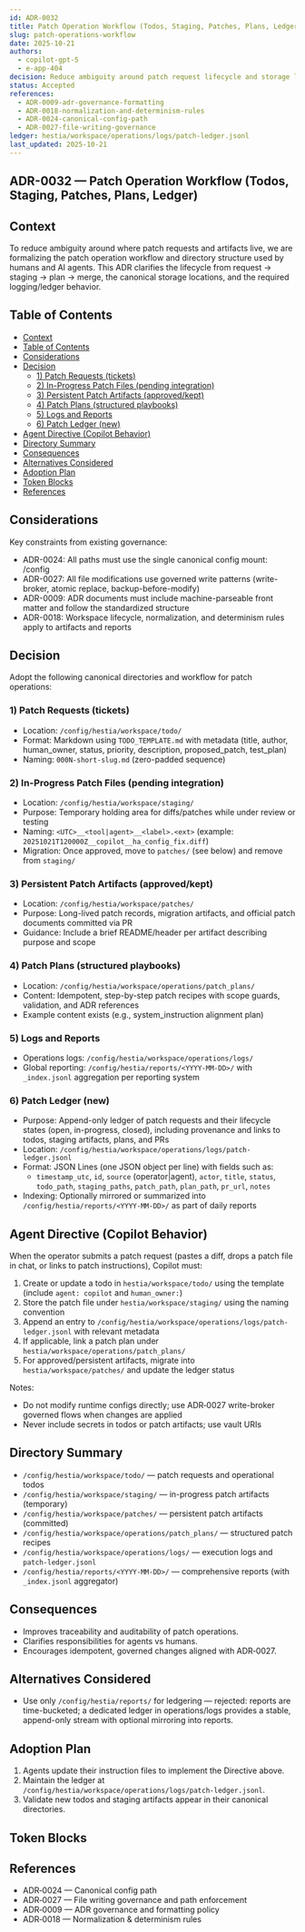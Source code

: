 ```yaml
---
id: ADR-0032
title: Patch Operation Workflow (Todos, Staging, Patches, Plans, Ledger)
slug: patch-operations-workflow
date: 2025-10-21
authors:
  - copilot-gpt-5
  - e-app-404
decision: Reduce ambiguity around patch request lifecycle and storage locations by formalizing the workflow and directory structure.
status: Accepted
references:
  - ADR-0009-adr-governance-formatting
  - ADR-0018-normalization-and-determinism-rules
  - ADR-0024-canonical-config-path
  - ADR-0027-file-writing-governance
ledger: hestia/workspace/operations/logs/patch-ledger.jsonl
last_updated: 2025-10-21
---
```


## ADR-0032 — Patch Operation Workflow (Todos, Staging, Patches, Plans, Ledger)

## Context

To reduce ambiguity around where patch requests and artifacts live, we are formalizing the patch operation workflow and directory structure used by humans and AI agents. This ADR clarifies the lifecycle from request → staging → plan → merge, the canonical storage locations, and the required logging/ledger behavior.

## Table of Contents

- [Context](#context)
- [Table of Contents](#table-of-contents)
- [Considerations](#considerations)
- [Decision](#decision)
    - [1) Patch Requests (tickets)](#1-patch-requests-tickets)
    - [2) In-Progress Patch Files (pending integration)](#2-in-progress-patch-files-pending-integration)
    - [3) Persistent Patch Artifacts (approved/kept)](#3-persistent-patch-artifacts-approvedkept)
    - [4) Patch Plans (structured playbooks)](#4-patch-plans-structured-playbooks)
    - [5) Logs and Reports](#5-logs-and-reports)
    - [6) Patch Ledger (new)](#6-patch-ledger-new)
- [Agent Directive (Copilot Behavior)](#agent-directive-copilot-behavior)
- [Directory Summary](#directory-summary)
- [Consequences](#consequences)
- [Alternatives Considered](#alternatives-considered)
- [Adoption Plan](#adoption-plan)
- [Token Blocks](#token-blocks)
- [References](#references)

## Considerations

Key constraints from existing governance:
- ADR-0024: All paths must use the single canonical config mount: /config
- ADR-0027: All file modifications use governed write patterns (write-broker, atomic replace, backup-before-modify)
- ADR-0009: ADR documents must include machine-parseable front matter and follow the standardized structure
- ADR-0018: Workspace lifecycle, normalization, and determinism rules apply to artifacts and reports

## Decision

Adopt the following canonical directories and workflow for patch operations:

### 1) Patch Requests (tickets)
- Location: `/config/hestia/workspace/todo/`
- Format: Markdown using `TODO_TEMPLATE.md` with metadata (title, author, human_owner, status, priority, description, proposed_patch, test_plan)
- Naming: `000N-short-slug.md` (zero-padded sequence)

### 2) In-Progress Patch Files (pending integration)
- Location: `/config/hestia/workspace/staging/`
- Purpose: Temporary holding area for diffs/patches while under review or testing
- Naming: `<UTC>__<tool|agent>__<label>.<ext>` (example: `20251021T120000Z__copilot__ha_config_fix.diff`)
- Migration: Once approved, move to `patches/` (see below) and remove from `staging/`

### 3) Persistent Patch Artifacts (approved/kept)
- Location: `/config/hestia/workspace/patches/`
- Purpose: Long-lived patch records, migration artifacts, and official patch documents committed via PR
- Guidance: Include a brief README/header per artifact describing purpose and scope

### 4) Patch Plans (structured playbooks)
- Location: `/config/hestia/workspace/operations/patch_plans/`
- Content: Idempotent, step-by-step patch recipes with scope guards, validation, and ADR references
- Example content exists (e.g., system_instruction alignment plan)

### 5) Logs and Reports
- Operations logs: `/config/hestia/workspace/operations/logs/`
- Global reporting: `/config/hestia/reports/<YYYY-MM-DD>/` with `_index.jsonl` aggregation per reporting system

### 6) Patch Ledger (new)
- Purpose: Append-only ledger of patch requests and their lifecycle states (open, in-progress, closed), including provenance and links to todos, staging artifacts, plans, and PRs
- Location: `/config/hestia/workspace/operations/logs/patch-ledger.jsonl`
- Format: JSON Lines (one JSON object per line) with fields such as:
  - `timestamp_utc`, `id`, `source` (operator|agent), `actor`, `title`, `status`, `todo_path`, `staging_paths`, `patch_path`, `plan_path`, `pr_url`, `notes`
- Indexing: Optionally mirrored or summarized into `/config/hestia/reports/<YYYY-MM-DD>/` as part of daily reports

## Agent Directive (Copilot Behavior)

When the operator submits a patch request (pastes a diff, drops a patch file in chat, or links to patch instructions), Copilot must:
1. Create or update a todo in `hestia/workspace/todo/` using the template (include `agent: copilot` and `human_owner:`)
2. Store the patch file under `hestia/workspace/staging/` using the naming convention
3. Append an entry to `/config/hestia/workspace/operations/logs/patch-ledger.jsonl` with relevant metadata
4. If applicable, link a patch plan under `hestia/workspace/operations/patch_plans/`
5. For approved/persistent artifacts, migrate into `hestia/workspace/patches/` and update the ledger status

Notes:
- Do not modify runtime configs directly; use ADR‑0027 write-broker governed flows when changes are applied
- Never include secrets in todos or patch artifacts; use vault URIs

## Directory Summary

- `/config/hestia/workspace/todo/` — patch requests and operational todos
- `/config/hestia/workspace/staging/` — in-progress patch artifacts (temporary)
- `/config/hestia/workspace/patches/` — persistent patch artifacts (committed)
- `/config/hestia/workspace/operations/patch_plans/` — structured patch recipes
- `/config/hestia/workspace/operations/logs/` — execution logs and `patch-ledger.jsonl`
- `/config/hestia/reports/<YYYY-MM-DD>/` — comprehensive reports (with `_index.jsonl` aggregator)

## Consequences

- Improves traceability and auditability of patch operations.
- Clarifies responsibilities for agents vs humans.
- Encourages idempotent, governed changes aligned with ADR‑0027.

## Alternatives Considered

- Use only `/config/hestia/reports/` for ledgering — rejected: reports are time-bucketed; a dedicated ledger in operations/logs provides a stable, append-only stream with optional mirroring into reports.

## Adoption Plan

1. Agents update their instruction files to implement the Directive above.
2. Maintain the ledger at `/config/hestia/workspace/operations/logs/patch-ledger.jsonl`.
3. Validate new todos and staging artifacts appear in their canonical directories.

## Token Blocks

<!-- TODO insert token block -->

## References

- ADR‑0024 — Canonical config path
- ADR‑0027 — File writing governance and path enforcement
- ADR‑0009 — ADR governance and formatting policy
- ADR‑0018 — Normalization & determinism rules
